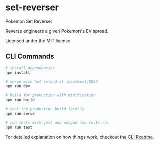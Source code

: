# set-reverser
Pokemon Set Reverser

Reverse engineers a given Pokemon's EV spread.

Licensed under the MIT license.

## CLI Commands

``` bash
# install dependencies
npm install

# serve with hot reload at localhost:8080
npm run dev

# build for production with minification
npm run build

# test the production build locally
npm run serve

# run tests with jest and enzyme (no tests rn)
npm run test
```

For detailed explanation on how things work, checkout the [CLI Readme](https://github.com/developit/preact-cli/blob/master/README.md).
